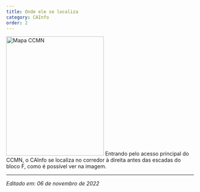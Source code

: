 ```yaml
---
title: Onde ele se localiza
category: CAInfo
order: 2
---
```


<TEXTO>
  <img src="https://user-images.githubusercontent.com/117023804/200184937-617bc8e3-8eed-4335-93e6-0ca2f18cb067.png" alt="Mapa CCMN" style="height: 320px; width:262px;"/>
  Entrando pelo acesso principal do CCMN, o CAInfo se localiza no corredor à direita antes das escadas do bloco F, como é possível ver na imagem.

---

*Editado em: 06 de novembro de 2022*
